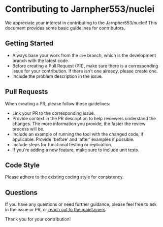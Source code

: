 # Contributing to Jarnpher553/nuclei

We appreciate your interest in contributing to the Jarnpher553/nuclei! This document provides some basic guidelines for contributors.

## Getting Started

- Always base your work from the `dev` branch, which is the development branch with the latest code.
- Before creating a Pull Request (PR), make sure there is a corresponding issue for your contribution. If there isn't one already, please create one.
- Include the problem description in the issue.

## Pull Requests

When creating a PR, please follow these guidelines:

- Link your PR to the corresponding issue.
- Provide context in the PR description to help reviewers understand the changes. The more information you provide, the faster the review process will be.
- Include an example of running the tool with the changed code, if applicable. Provide 'before' and 'after' examples if possible.
- Include steps for functional testing or replication.
- If you're adding a new feature, make sure to include unit tests.

## Code Style

Please adhere to the existing coding style for consistency. 

## Questions

If you have any questions or need further guidance, please feel free to ask in the issue or PR, or [reach out to the maintainers](https://discord.gg/projectdiscovery).

Thank you for your contribution!

